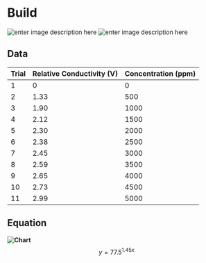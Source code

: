 # Build
![enter image description here](https://i.gyazo.com/febc1660209a9740ad7c4a34a5ca983f.png)
![enter image description here](https://i.gyazo.com/07f4f9e62546611731e7abfa46ea42f3.png)

## Data
|Trial|Relative Conductivity (V)|Concentration (ppm)|
|----------------|-------------------------------|-----------------------------|
|1|0|0|
|2|1.33|500|
|3|1.90|1000|
|4|2.12|1500|
|5|2.30|2000|
|6|2.38|2500|
|7|2.45|3000|
|8|2.59|3500|
|9|2.65|4000|
|10|2.73|4500|
|11|2.99|5000|

## Equation
**![](https://lh7-us.googleusercontent.com/docsz/AD_4nXfKYoFpcMrnPIFmWzaN7GMnLJuz65GX6jIBBdle4PddVmZJIrIRPPuyUmw-Xd5kSpujQMYXzkhktsvqs-j3BF3rRYkm8_PuMo8hGc59Jz0e6ALX9Wfps41xqJMYtXSDSeYHQHxbVW8L77of7QormNn00fY?key=KLNgdGdIYMTaM2AW4Lfh5g "Chart")**
$$
y = 77.5^{1.45x}
$$